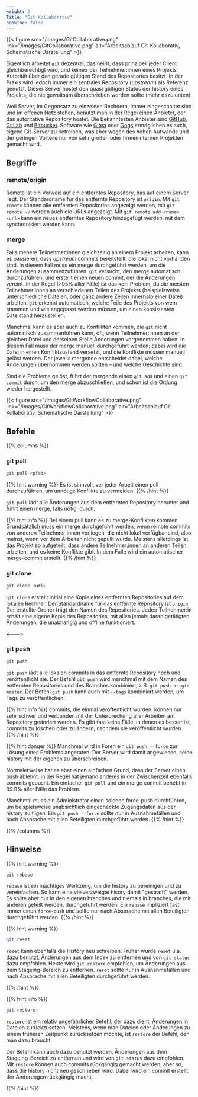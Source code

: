 ```yaml
---
weight: 3
Title: "Git Kollaborativ"
bookToc: false
---
```


{{< figure src="/images/GitCollaborative.png" link="/images/GitCollaborative.png" alt="Arbeitsablauf Git-Kollaborativ, Schematische Darstellung" >}}

Eigentlich arbeitet `git` dezentral, das heißt, dass prinzipell jeder Client gleichberechtigt wird, und keine:r der Teilnehmer:innen eines Projekts Autorität über den gerade gültigen Stand des Repositories besitzt. In der Praxis wird jedoch immer ein zentrales Repository (*upstream*) als Referenz genutzt. Dieser Server hostet den quasi gültigen Status der history eines Projekts, die nie gewaltsam überschrieben werden sollte (mehr dazu unten). 

Weil Server, im Gegensatz zu einzelnen Rechnern, immer eingeschaltet sind und im offenen Netz stehen, benutzt man in der Regel einen Anbieter, der das autoritative Repository hostet. Die bekanntesten Anbieter sind [GitHub](https://github.com), [GitLab](https://gitlab.com) und [Bitbucket](https://bitbucket.org). Software wie [Gitea](https://gitea.io) oder [Gogs](https://gogs.io) ermöglichen es auch, eigene Git-Server zu betreiben, was aber wegen des hohen Aufwands und der geringen Vorteile nur von sehr großen oder firmeninternen Projekten gemacht wird.

## Begriffe

### remote/origin

Remote ist ein Verweis auf ein entferntes Repository, das auf einem Server liegt. Der Standardname für das entfernte Repository ist `origin`. Mit `git remote` können alle entfernten Repositories angezeigt werden, mit `git remote -v` werden auch die URLs angezeigt. Mit `git remote add <name> <url>` kann ein neues entferntes Repository hinzugefügt werden, mit dem synchronisiert werden kann.


### merge

Falls mehere Teilnehmer:innen gleichzeitig an einem Projekt arbeiten, kann es passieren, dass *upstream* commits bereitstellt, die lokal nicht vorhanden sind.
In diesem Fall muss ein merge durchgeführt werden, um die Änderungen zusammenzuführen. 
`git` versucht, den merge automatisch durchzuführen, und erstellt einen neuen commit, der die Änderungen vereint. 
In der Regel (>95% aller Fälle) ist das kein Problem, da die meisten Teilnehmer:innen an verschiedenen Teilen des Projekts (beispielsweise unterschiedliche Dateien, oder ganz andere Zeilen innerhalb einer Datei) arbeiten. 
`git` erkennt automatisch, welche Teile des Projekts von wem stammen und wie angepasst werden müssen, um einen konsistenten Dateistand herzustellen.

Manchmal kann es aber auch zu Konflikten kommen, die `git` nicht automatisch zusammenführen kann, oft, wenn Teilnehmer:innen an der gleichen Datei und derselben Stelle Änderungen vorgenommen haben. 
In diesem Fall muss der merge manuell durchgeführt werden; dabei wird die Datei in einen Konfliktzustand versetzt, und die Konflikte müssen manuell gelöst werden. 
Der jeweils mergende entscheidet dabei, welche Änderungen übernommen werden sollten &ndash; und welche Geschichte sind.

Sind die Probleme gelöst, führt der mergende einen `git add` und einen `git commit` durch, um den merge abzuschließen, und schon ist die Ordung wieder hergestellt.


{{< figure src="/images/GitWorkflowCollaborative.png" link="/images/GitWorkflowCollaborative.png" alt="Arbeitsablauf Git-Kollaborativ, Schematische Darstellung" >}}

## Befehle

{{% columns %}}


### git pull

```bash
git pull <pfad>
```

{{% hint warning %}}
Es ist sinnvoll, vor jeder Arbeit einen pull durchzuführen, um unnötige Konflikte zu vermeiden. 
{{% /hint %}}

`git pull` lädt alle Änderungen aus dem entfernten Repository herunter und führt einen merge, falls nötig, durch. 

{{% hint info %}}
Bei einem pull kann es zu merge-Konfilkten kommen. Grundsätzlich muss ein merge durchgeführt werden, wenn remote commits von anderen Teilnehmer:innen vorliegen, die nicht lokal verfügbar sind, also meinst, wenn vor dem Arbeiten nicht gepullt wurde. Meistens allerdings ist das Projekt so aufgeteilt, dass andere Teilnehmer:innen an anderen Teilen arbeiten, und es keine Konflikte gibt. In dem Falle wird ein automatischer merge-commit erstellt.
{{% /hint %}}

### git clone

```bash
git clone <url>
```

`git clone` erstellt initial eine Kopie eines entfernten Repositories auf dem lokalen Rechner. Der Standardname für das entfernte Repository ist `origin`. Der erstellte Ordner trägt den Namen des Repositories. Jede:r Teilnehmer:in erhält eine eigene Kopie des Repositories, mit allen jemals daran getätigten Änderungen, die unabhängig und offline funktioniert.

<--->

### git push

```bash
git push
```

`git push` lädt alle lokalen commits in das entfernte Repository hoch und veröffentlicht sie. Der Befehl `git push` wird manchmal mit dem Namen des entfernten Repositories und des Branches kombiniert, z.B. `git push origin master`. Der Befehl `git push` kann auch mit `--tags` kombiniert werden, um Tags zu veröffentlichen.

{{% hint info %}}
commits, die einmal veröffentlicht wurden, können nur sehr schwer und verbunden mit der Unterbrechung aller Arbeiten am Repository geändert werden. Es gibt fast keine Fälle, in denen es besser ist, commits zu löschen oder zu ändern, nachdem sie veröffentlicht wurden. 
{{% /hint %}}


{{% hint danger %}}
Manchmal wird  in Foren ein `git push --force` zur Lösung eines Problems angeraten. Der Server wird damit angewiesen, seine history mit der eigenen zu überschreiben. 

Normalerweise hat es aber einen einfachen Grund, dass der Server einen push ablehnt: in der Regel hat jemand anderes in der Zwischenzeit ebenfalls commits gepusht. Ein einfacher `git pull` und ein merge commit behebt in 99.9% aller Fälle das Problem. 

Manchmal muss ein Administrator einen solchen force-push durchführen, um beispielsweise unabsichtlich eingecheckte Zugangsdaten aus der history zu tilgen.  Ein `git push --force` sollte nur in Ausnahmefällen und nach Absprache mit allen Beteiligten durchgeführt werden.
{{% /hint %}} 

{{% /columns %}}

## Hinweise

{{% hint warning %}}
```bash
git rebase
```

 `rebase` ist ein mächtiges Werkzeug, um die history zu bereinigen und zu vereinfachen. So kann eine vielverzweigte hisory damit "gestrafft" werden. Es sollte aber nur in den eigenen branches und niemals in branches, die mit anderen geteilt werden, durchgeführt werden. Ein `rebase` impliziert fast immer einen `force-push` und sollte nur nach Absprache mit allen Beteiligten durchgeführt werden.
{{% /hint %}}


{{% hint warning %}}
```bash
git reset 
```

`reset` kann ebenfalls die History neu schreiben. Früher wurde `reset` u.a. dazu benutzt, Änderungen aus dem Index zu entfernen und von `git status` dazu empfohlen. Heute wird `git restore` empfohlen, um Änderungen aus dem Stageing-Bereich zu entfernen. `reset` sollte nur in Ausnahmefällen und nach Absprache mit allen Beteiligten durchgeführt werden.

{{% /hint %}}


{{% hint info %}}
```bash
git restore
```

`restore` ist ein relativ ungefährlicher Befehl, der dazu dient, Änderungen in Dateien zurückzusetzen. Meistens, wenn man Dateien oder Änderungen zu einem früheren Zeitpunkt zurücksetzen möchte, ist `restore` der Befehl, den man dazu braucht.

Der Befehl kann auch dazu benutzt werden, Änderungen aus dem Stageing-Bereich zu entfernen und wird von `git status` dazu empfohlen. Mit `restore` können auch commits rückgängig gemacht werden, aber so, dass die history nicht neu geschrieben wird. Dabei wird ein commit erstellt, der Änderungen rückgängig macht.

{{% /hint %}}

